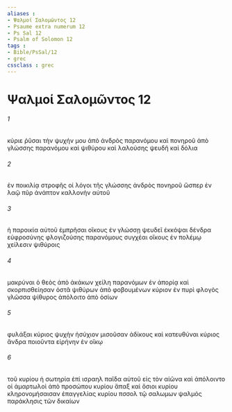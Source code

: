 ```yaml
---
aliases : 
- Ψαλμοί Σαλoμῶντος 12
- Psaume extra numerum 12
- Ps Sal 12
- Psalm of Solomon 12
tags : 
- Bible/PsSal/12
- grec
cssclass : grec
---
```


# Ψαλμοί Σαλoμῶντος 12

###### 1
κύριε ῥῦσαι τὴν ψυχήν μου ἀπὸ ἀνδρὸς παρανόμου καὶ πονηροῦ ἀπὸ γλώσσης παρανόμου καὶ ψιθύρου καὶ λαλούσης ψευδῆ καὶ δόλια
###### 2
ἐν ποικιλίᾳ στροφῆς οἱ λόγοι τῆς γλώσσης ἀνδρὸς πονηροῦ ὥσπερ ἐν λαῷ πῦρ ἀνάπτον καλλονὴν αὐτοῦ
###### 3
ἡ παροικία αὐτοῦ ἐμπρῆσαι οἴκους ἐν γλώσσῃ ψευδεῖ ἐκκόψαι δένδρα εὐφροσύνης φλογιζούσης παρανόμους συγχέαι οἴκους ἐν πολέμῳ χείλεσιν ψιθύροις
###### 4
μακρύναι ὁ θεὸς ἀπὸ ἀκάκων χείλη παρανόμων ἐν ἀπορίᾳ καὶ σκορπισθείησαν ὀστᾶ ψιθύρων ἀπὸ φοβουμένων κύριον ἐν πυρὶ φλογὸς γλῶσσα ψίθυρος ἀπόλοιτο ἀπὸ ὁσίων
###### 5
φυλάξαι κύριος ψυχὴν ἡσύχιον μισοῦσαν ἀδίκους καὶ κατευθύναι κύριος ἄνδρα ποιοῦντα εἰρήνην ἐν οἴκῳ
###### 6
τοῦ κυρίου ἡ σωτηρία ἐπὶ ισραηλ παῖδα αὐτοῦ εἰς τὸν αἰῶνα καὶ ἀπόλοιντο οἱ ἁμαρτωλοὶ ἀπὸ προσώπου κυρίου ἅπαξ καὶ ὅσιοι κυρίου κληρονομήσαισαν ἐπαγγελίας κυρίου πσσολ τῷ σαλωμων ψαλμός παράκλησις τῶν δικαίων
